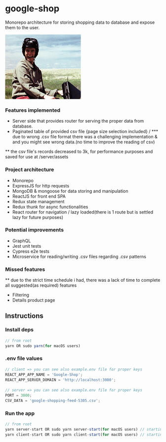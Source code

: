 # google-shop

Monorepo architecture for storing shopping data to database and expose them to the user.

![](server/assets/dmb.gif)

### Features implemented

- Server side that provides router for serving the proper data from database.
- Paginated table of provided csv file {page size selection included} / \*\*\* due to wrong .csv file format there was a challenging implementation & and you might see wrong data.(no time to improve the reading of csv)

\*\* the csv file's records decreased to 3k, for performance purposes and saved for use at /server/assets

### Project architecture

- Monorepo
- ExpressJS for http requests
- MongoDB & mongoose for data storing and manipulation
- ReactJS for front end SPA
- Redux state management
- Redux thunk for async functionalities
- React router for navigation / lazy loaded(there is 1 route but is settled lazy for future purposes)

### Potential improvements

- GraphQL
- Jest unit tests
- Cypress e2e tests
- Microservice for reading/writing .csv files regarding .csv patterns

### Missed features

\*\* due to the strict time schedule i had, there was a lack of time to complete all suggested(as required) features

- Filtering
- Details product page

## Instructions

### Install deps

```javascript
// from root
yarn OR sudo yarn(for macOS users)
```

### .env file values

```javascript
// client => you can see also example.env file for proper keys
REACT_APP_APP_NAME = 'Google-Shop';
REACT_APP_SERVER_DOMAIN = 'http://localhost:3000';

// server => you can see also example.env file for proper keys
PORT = 3000;
CSV_DATA = 'google-shopping-feed-5305.csv';
```

### Run the app

```javascript
// from root
yarn server-start OR sudo yarn server-start(for macOS users) // starting the server ** web dev server url: http://localhost:3000/
yarn client-start OR sudo yarn client-start(for macOS users) // starting the client ** web dev server url: http://localhost:3100/
```
